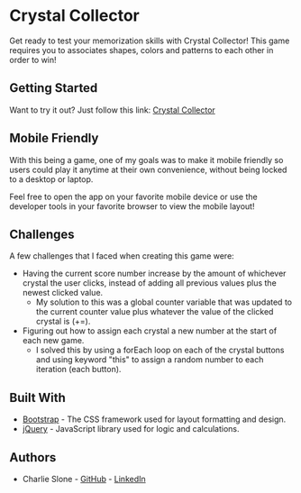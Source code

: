 # Crystal Collector

Get ready to test your memorization skills with Crystal Collector! This game requires you to associates shapes, colors and patterns to each other in order to win!

## Getting Started

Want to try it out?
Just follow this link: [Crystal Collector](https://ctslone.github.io/unit-4-game/)

## Mobile Friendly

With this being a game, one of my goals was to make it mobile friendly so users could play it anytime at their own convenience, without being locked to a desktop or laptop.

Feel free to open the app on your favorite mobile device or use the developer tools in your favorite browser to view the mobile layout!

## Challenges

A few challenges that I faced when creating this game were:
* Having the current score number increase by the amount of whichever crystal the user clicks, instead of adding all previous values plus the newest clicked value.
  * My solution to this was a global counter variable that was updated to the current counter value plus whatever the value of the clicked crystal is (+=).
* Figuring out how to assign each crystal a new number at the start of each new game.
  * I solved this by using a forEach loop on each of the crystal buttons and using keyword "this" to assign a random number to each iteration (each button).

## Built With

* [Bootstrap](https://bootstrap.com) - The CSS framework used for layout formatting and design.
* [jQuery](https://jquery.com/ ) - JavaScript library used for logic and calculations.


## Authors

* Charlie Slone - [GitHub](https://github.com/ctslone) - [LinkedIn](https://www.linkedin.com/in/charlie-slone-704311a9/)
